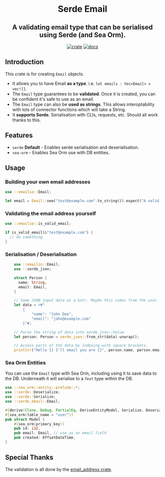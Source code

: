 <div align="center">
  <h1>
    Serde Email
  </h1>

  <h2>
    A validating email type that can be serialised using Serde (and Sea Orm).
  </h2>

  [![crate](https://img.shields.io/crates/v/serde-email.svg)](https://crates.io/crates/serde-email)
  [![docs](https://docs.rs/serde-email/badge.svg)](https://docs.rs/serde-email)
</div>

## Introduction

This crate is for creating `Email` objects.

 * It allows you to have Email **as a type**. i.e. `let emails : Vec<Email> = vec![]`.
 * The `Email` type guarantees to be **validated**. Once it is created, you can be confident it's safe to use as an email.
 * The `Email` type can also be **used as strings**. This allows interoptability with lots of connector functions which will take a String.
 * It **supports Serde**. Serialisation with CLIs, requests, etc. Should all work thanks to this.

## Features

 * `serde` **Default** - Enables serde serialisation and deserialisation.
 * `sea-orm` - Enables Sea Orm use with DB entities.

## Usage

### Building your own email addresses

```rust
use ::emailio::Email;

let email = Email::new("test@example.com".to_string()).expect("A valid email address");
```

### Validating the email address yourself

```rust
use ::emailio::is_valid_email;

if is_valid_email(&"test@example.com") {
  // do something
}
```

### Serialisation / Deserialisation

```rust
    use ::emailio::Email;
    use ::serde_json;

    struct Person {
      name: String,
      email: Email,
    }

    // Some JSON input data as a &str. Maybe this comes from the user.
    let data = r#"
        {
            "name": "John Doe",
            "email": "john@example.com"
        }"#;

    // Parse the string of data into serde_json::Value.
    let person: Person = serde_json::from_str(data).unwrap();

    // Access parts of the data by indexing with square brackets.
    println!("Hello {} I'll email you are {}", person.name, person.email);
```

### Sea Orm Entities

You can use the `Email` type with Sea Orm, including using it to save data to the DB.
Underneath it will serialise to a `Text` type within the DB.

```rust
use ::sea_orm::entity::prelude::*;
use ::serde::Deserialize;
use ::serde::Serialize;
use ::serde_email::Email;

#[derive(Clone, Debug, PartialEq, DeriveEntityModel, Serialize, Deserialize)]
#[sea_orm(table_name = "user")]
pub struct Model {
    #[sea_orm(primary_key)]
    pub id: i32,
    pub email: Email, // use as an email field
    pub created: OffsetDateTime,
}
```

## Special Thanks

The validation is all done by the [email_address crate](https://crates.io/crates/email_address).
